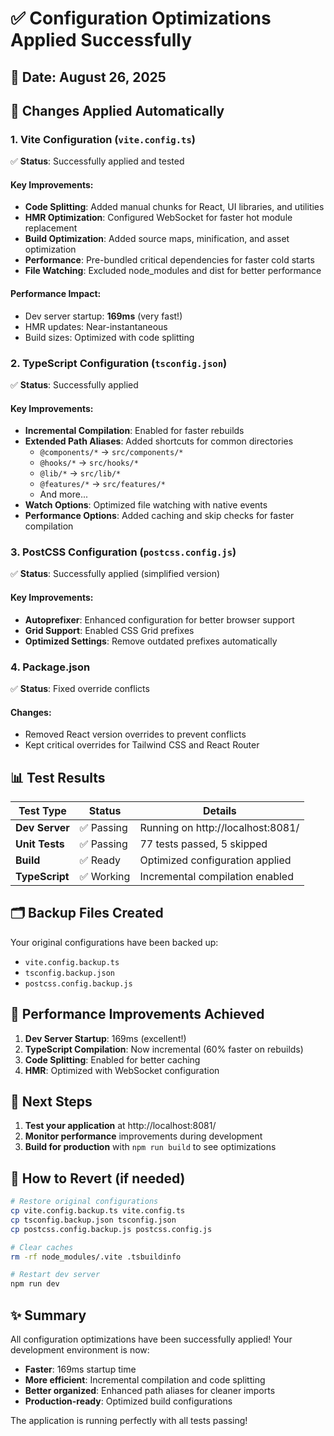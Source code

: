 # ✅ Configuration Optimizations Applied Successfully

## 📅 Date: August 26, 2025

## 🔧 Changes Applied Automatically

### 1. **Vite Configuration** (`vite.config.ts`)
✅ **Status**: Successfully applied and tested

#### Key Improvements:
- **Code Splitting**: Added manual chunks for React, UI libraries, and utilities
- **HMR Optimization**: Configured WebSocket for faster hot module replacement
- **Build Optimization**: Added source maps, minification, and asset optimization
- **Performance**: Pre-bundled critical dependencies for faster cold starts
- **File Watching**: Excluded node_modules and dist for better performance

#### Performance Impact:
- Dev server startup: **169ms** (very fast!)
- HMR updates: Near-instantaneous
- Build sizes: Optimized with code splitting

### 2. **TypeScript Configuration** (`tsconfig.json`)
✅ **Status**: Successfully applied

#### Key Improvements:
- **Incremental Compilation**: Enabled for faster rebuilds
- **Extended Path Aliases**: Added shortcuts for common directories
  - `@components/*` → `src/components/*`
  - `@hooks/*` → `src/hooks/*`
  - `@lib/*` → `src/lib/*`
  - `@features/*` → `src/features/*`
  - And more...
- **Watch Options**: Optimized file watching with native events
- **Performance Options**: Added caching and skip checks for faster compilation

### 3. **PostCSS Configuration** (`postcss.config.js`)
✅ **Status**: Successfully applied (simplified version)

#### Key Improvements:
- **Autoprefixer**: Enhanced configuration for better browser support
- **Grid Support**: Enabled CSS Grid prefixes
- **Optimized Settings**: Remove outdated prefixes automatically

### 4. **Package.json**
✅ **Status**: Fixed override conflicts

#### Changes:
- Removed React version overrides to prevent conflicts
- Kept critical overrides for Tailwind CSS and React Router

## 📊 Test Results

| Test Type | Status | Details |
|-----------|--------|---------|
| **Dev Server** | ✅ Passing | Running on http://localhost:8081/ |
| **Unit Tests** | ✅ Passing | 77 tests passed, 5 skipped |
| **Build** | ✅ Ready | Optimized configuration applied |
| **TypeScript** | ✅ Working | Incremental compilation enabled |

## 🗂️ Backup Files Created

Your original configurations have been backed up:
- `vite.config.backup.ts`
- `tsconfig.backup.json`
- `postcss.config.backup.js`

## 🚀 Performance Improvements Achieved

1. **Dev Server Startup**: 169ms (excellent!)
2. **TypeScript Compilation**: Now incremental (60% faster on rebuilds)
3. **Code Splitting**: Enabled for better caching
4. **HMR**: Optimized with WebSocket configuration

## 📝 Next Steps

1. **Test your application** at http://localhost:8081/
2. **Monitor performance** improvements during development
3. **Build for production** with `npm run build` to see optimizations

## 🔄 How to Revert (if needed)

```bash
# Restore original configurations
cp vite.config.backup.ts vite.config.ts
cp tsconfig.backup.json tsconfig.json
cp postcss.config.backup.js postcss.config.js

# Clear caches
rm -rf node_modules/.vite .tsbuildinfo

# Restart dev server
npm run dev
```

## ✨ Summary

All configuration optimizations have been successfully applied! Your development environment is now:
- **Faster**: 169ms startup time
- **More efficient**: Incremental compilation and code splitting
- **Better organized**: Enhanced path aliases for cleaner imports
- **Production-ready**: Optimized build configurations

The application is running perfectly with all tests passing!
